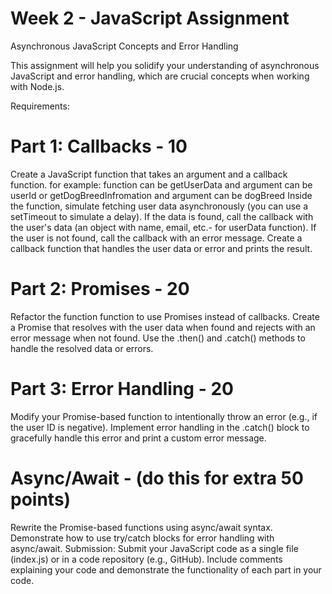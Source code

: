 # Week 2 - JavaScript Assignment
Asynchronous JavaScript Concepts and Error Handling

This assignment will help you solidify your understanding of asynchronous JavaScript and error handling, which are crucial concepts when working with Node.js.

Requirements:

# Part 1: Callbacks - 10

Create a JavaScript function that takes an argument and a callback function.
for example: function can be getUserData and argument can be userId  or getDogBreedInfromation and argument can be dogBreed
Inside the function, simulate fetching user data asynchronously (you can use a setTimeout to simulate a delay).
If the data  is found, call the callback with the user's data (an object with name, email, etc.- for userData function).
If the user is not found, call the callback with an error message.
Create a callback function that handles the user data or error and prints the result.


# Part 2: Promises - 20

Refactor the function function to use Promises instead of callbacks.
Create a Promise that resolves with the user data when found and rejects with an error message when not found.
Use the .then() and .catch() methods to handle the resolved data or errors.

# Part 3: Error Handling - 20

Modify your Promise-based  function to intentionally throw an error (e.g., if the user ID is negative).
Implement error handling in the .catch() block to gracefully handle this error and print a custom error message.
  
# Async/Await  - (do this for extra 50 points)

Rewrite the Promise-based functions using async/await syntax.
Demonstrate how to use try/catch blocks for error handling with async/await.
Submission: Submit your JavaScript code as a single file (index.js) or in a code repository (e.g., GitHub). Include comments explaining your code and demonstrate the functionality of each part in your code.
